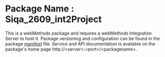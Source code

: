 # Package Name : Siqa_2609_int2Project
This is a webMethods package and requires a webMethods Integration Server to host it. Package versioning and configuration can be found in the package [manifest](./Siqa_2609_int2Project/manifest.v3) file. Service and API documentation is available on the package's home page http://&lt;server&gt;:&lt;port&gt;/&lt;packagename>.